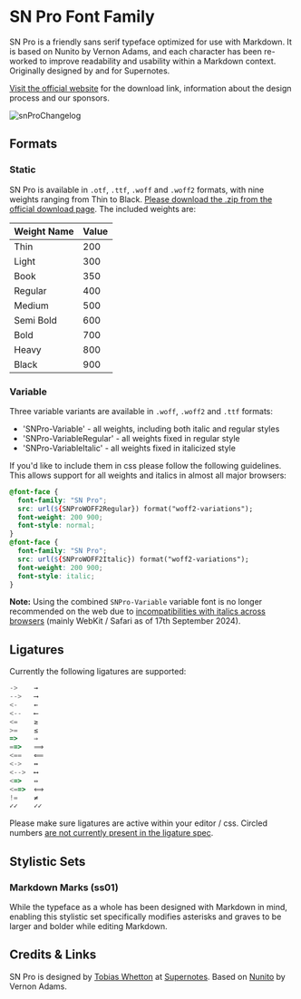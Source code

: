 # SN Pro Font Family

SN Pro is a friendly sans serif typeface optimized for use with Markdown. It is based on Nunito by Vernon Adams, and each character has been re-worked to improve readability and usability within a Markdown context. Originally designed by and for Supernotes.

[Visit the official website](https://supernotes.app/open-source/sn-pro/) for the download link, information about the design process and our sponsors.

![snProChangelog](https://github.com/supernotes/sn-pro/assets/16340510/a6315ad0-65ea-43eb-9268-16ef6f512f8c)

## Formats

### Static

SN Pro is available in `.otf`, `.ttf`, `.woff` and `.woff2` formats, with nine weights ranging from Thin to Black. [Please download the .zip from the official download page](https://supernotes.app/open-source/sn-pro/). The included weights are:

| Weight Name | Value |
| ----------- | ----- |
| Thin        | 200   |
| Light       | 300   |
| Book        | 350   |
| Regular     | 400   |
| Medium      | 500   |
| Semi Bold   | 600   |
| Bold        | 700   |
| Heavy       | 800   |
| Black       | 900   |

### Variable

Three variable variants are available in `.woff`, `.woff2` and `.ttf` formats:

- 'SNPro-Variable' - all weights, including both italic and regular styles
- 'SNPro-VariableRegular' - all weights fixed in regular style
- 'SNPro-VariableItalic' - all weights fixed in italicized style

If you'd like to include them in css please follow the following guidelines. This allows support for all weights and italics in almost all major browsers:

```css
@font-face {
  font-family: "SN Pro";
  src: url(${SNProWOFF2Regular}) format("woff2-variations");
  font-weight: 200 900;
  font-style: normal;
}
@font-face {
  font-family: "SN Pro";
  src: url(${SNProWOFF2Italic}) format("woff2-variations");
  font-weight: 200 900;
  font-style: italic;
}
```

**Note:** Using the combined `SNPro-Variable` variable font is no longer recommended on the web due to [incompatibilities with italics across browsers](https://arrowtype.github.io/vf-slnt-test/) (mainly WebKit / Safari as of 17th September 2024).

## Ligatures

Currently the following ligatures are supported:

```js
->    →
-->   ⟶
<-    ←
<--   ⟵
<=    ≥
>=    ≤
=>    ⇒
==>   ⟹
<==   ⟸
<->   ↔
<-->  ⟷
<=>   ⇔
<==>  ⟺
!=    ≠
✓✓    ✓✓
```

Please make sure ligatures are active within your editor / css. Circled numbers [are not currently present in the ligature spec](https://github.com/supernotes/sn-pro/issues/5#issuecomment-1967209090).

## Stylistic Sets

### Markdown Marks (ss01)

While the typeface as a whole has been designed with Markdown in mind, enabling this stylistic set specifically modifies asterisks and graves to be larger and bolder while editing Markdown.

## Credits & Links

SN Pro is designed by [Tobias Whetton](https://tobias.so/) at [Supernotes](https://supernotes.app). Based on [Nunito](https://github.com/googlefonts/nunito) by Vernon Adams.
